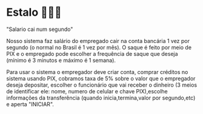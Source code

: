 # Estalo 🫰🫰🫰

"Salario cai num segundo"

Nosso sistema faz salário do empregado cair na conta bancária 1 vez por segundo (o normal no Brasil  é 1 vez por mês). O saque é feito por meio de PIX e o empregado pode escolher a frequência de saque que deseja (mínimo é 3 minutos e máximo é 1 semana).

Para usar o sistema o empregador deve criar conta, comprar créditos no sistema usando PIX, cobramos taxa de 5% sobre o valor que o empregador deseja depositar, escolher o funcionário que vai receber o dinheiro (3 meios de identificar ele: nome, numero de celular e chave PIX),escolhe informações da transferência (quando inicia,termina,valor por segundo,etc) e aperta "INICIAR".
